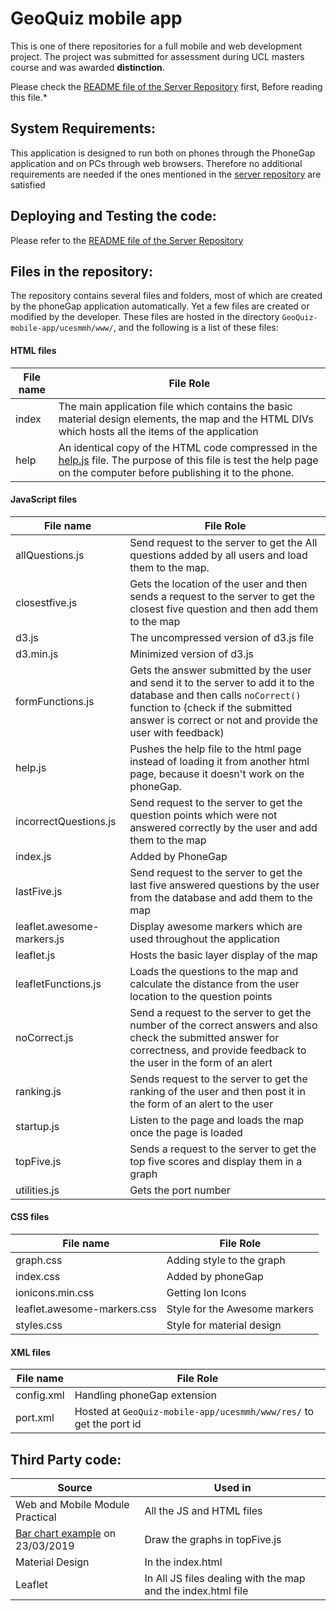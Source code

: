 # GeoQuiz mobile app 
This is one of there repositories for a full mobile and web development project. The project was submitted for assessment during UCL masters course and was awarded **distinction**. 


Please check the [README file of the Server Repository](https://github.com/razekmh/GeoQuiz-server/blob/master/README.md) first, Before reading this file.*

## System Requirements:
This application is designed to run both on phones through the PhoneGap application and on PCs through web browsers. Therefore no additional requirements are needed if the ones mentioned in the [server repository](https://github.com/razekmh/GeoQuiz-server) are satisfied 

## Deploying and Testing the code:
Please refer to the [README file of the Server Repository](https://github.com/razekmh/GeoQuiz-server/blob/master/README.md)

## Files in the repository:
The repository contains several files and folders, most of which are created by the phoneGap application automatically. Yet a few files are created or modified by the developer. These files are hosted in the directory `GeoQuiz-mobile-app/ucesmmh/www/`, and the following is a list of these files: 

#### HTML files 
File name | File Role
----------|----------
index | The main application file which contains the basic material design elements, the map and the HTML DIVs which hosts all the items of the application 
help | An identical copy of the HTML code compressed in the [help.js](https://github.com/razekmh/GeoQuiz-web-app/blob/master/ucesmmh/www/js/help.js) file. The purpose of this file is test the help page on the computer before publishing it to the phone.

#### JavaScript files
File name | File Role
----------|----------
allQuestions.js | Send request to the server to get the All questions added by all users and load them to the map.
closestfive.js | Gets the location of the user and then sends a request to the server to get the closest five question and then add them to the map
d3.js | The uncompressed version of d3.js file 
d3.min.js | Minimized version of d3.js
formFunctions.js | Gets the answer submitted by the user and send it to the server to add it to the database and then calls  `noCorrect()` function to (check if the submitted answer is correct or not and provide the user with feedback) 
help.js | Pushes the help file to the html page instead of loading it from another html page, because it doesn't work on the phoneGap. 
incorrectQuestions.js | Send request to the server to get the question points which were not answered correctly by the user and add them to the map
index.js | Added by PhoneGap
lastFive.js | Send request to the server to get the last five answered questions by the user from the database and add them to the map
leaflet.awesome-markers.js | Display awesome markers which are used throughout the application
leaflet.js | Hosts the basic layer display of the map
leafletFunctions.js | Loads the questions to the map and calculate the distance from the user location to the question points 
noCorrect.js | Send a request to the server to get the number of the correct answers and also check the submitted answer for correctness, and provide feedback to the user in the form of an alert
ranking.js | Sends request to the server to get the ranking of the user and then post it in the form of an alert to the user
startup.js | Listen to the page and loads the map once the page is loaded
topFive.js | Sends a request to the server to get the top five scores and display them in a graph
utilities.js | Gets the port number 

#### CSS files 
File name | File Role
----------|----------
graph.css | Adding style to the graph
index.css | Added by phoneGap
ionicons.min.css | Getting Ion Icons
leaflet.awesome-markers.css | Style for the Awesome markers
styles.css | Style for material design 

#### XML files
File name | File Role
----------|----------
config.xml | Handling phoneGap extension  
port.xml | Hosted at `GeoQuiz-mobile-app/ucesmmh/www/res/` to get the port id

## Third Party code:
Source  | Used in 
--------|----------
Web and Mobile Module Practical | All the JS and HTML files
[Bar chart example](https://jsfiddle.net/8v88gwqn/1/) on 23/03/2019 | Draw the graphs in topFive.js
Material Design | In the index.html 
Leaflet | In All JS files dealing with the map and the index.html file 
